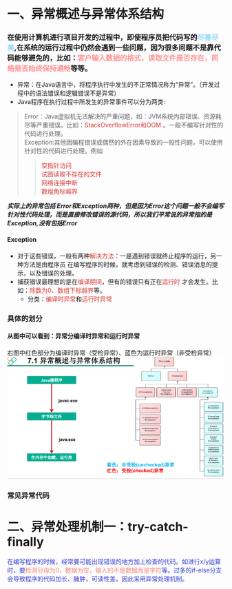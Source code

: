 # 一、异常概述与异常体系结构

### 在使用计算机进行项目开发的过程中，即使程序员把代码写的<span style="color:#8ed5ff">尽善尽美</span>,在系统的运行过程中仍然会遇到一些问题，因为很多问题不是靠代码能够避免的，比如：<span style="color:#ff9494">客户输入数据的格式，读取文件是否存在，网络是否始终保持通畅</span>等等。

- 异常：在Java语言中，将程序执行中发生的不正常情况称为“异常”。（开发过程中的语法错误和逻辑错误不是异常）
- Java程序在执行过程中所发生的异常事件可以分为两类:

> Error：Java虚拟机无法解决的严重问题，如：JVM系统内部错误、资源耗尽等严重错误。比如：<span style="color:#d93834">StackOverflowError和OOM</span>
> 。一般不编写针对性的代码进行处理。  
> Exception:其他因编程错误或偶然的外在因素导致的一般性问题，可以使用针对性的代码进行处理。例如
>> <span style="color:#d93834">空指针访问  
> > 试图读取不存在的文件  
> > 网络连接中断  
> 数组角标越界  </span>

***实际上的异常包括 Error和Exception两种，但是因为Error这个问题一般不会编写针对性代码处理，而是直接修改错误的源代码，所以我们平常说的异常指的是Exception,没有包括Error***

#### Exception

- 对于这些错误，一般有两种<span style="color:#d93834">解决方法</span>：一是遇到错误就终止程序的运行，另一种方法是由程序员
  在编写程序的时候，就考虑到错误的检测、错误消息的提示，以及错误的处理。
- 捕获错误最理想的是在<span style="color:#d93834">编译期间</span>，但有的错误只有正在<span style="color:#d93834">运行时</span>
  才会发生。比如：<span style="color:#d93834">除数为0、数组下标越界</span>等。
    - 分类：<span style="color:#d93834">编译时异常</span>和<span style="color:#d93834">运行时异常</span>

### 具体的划分

#### 从图中可以看到：异常分编译时异常和运行时异常

右图中红色部分为编译时异常（受检异常）、蓝色为运行时异常（非受检异常）
![img.png](img.png)

### 常见异常代码

# 二、异常处理机制一：try-catch-finally
<span style="color:#2e3bd3">在编写程序的时候，经常要可能出现错误的地方加上检查的代码。如进行x/y运算时，要<span style="color:#f38373">检测分母为0，数据为空，输入的不是数据而是字符</span>等。过多的if-else分支会导致程序的代码加长、臃肿，可读性差。因此采用异常处理机制。</span>
